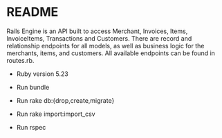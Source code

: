 # README

Rails Engine is an API built to access Merchant, Invoices, Items, InvoiceItems, Transactions and Customers. There are record and relationship endpoints for all models, as well as business logic for the merchants, items, and customers. All available endpoints can be found in routes.rb.

* Ruby version 5.23

* Run bundle

* Run rake db:{drop,create,migrate}

* Run rake import:import_csv

* Run rspec
